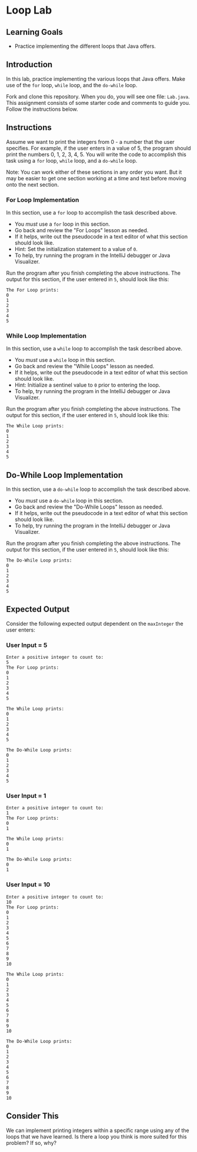 # Loop Lab

## Learning Goals

- Practice implementing the different loops that Java offers.

## Introduction

In this lab, practice implementing the various loops that Java offers. Make use
of the `for` loop, `while` loop, and the `do-while` loop.

Fork and clone this repository. When you do, you will see one file: `Lab.java`.
This assignment consists of some starter code and comments to guide you. Follow
the instructions below.

## Instructions

Assume we want to print the integers from 0 - a number that the user specifies.
For example, if the user enters in a value of 5, the program should print the
numbers 0, 1, 2, 3, 4, 5. You will write the code to accomplish this task using
a `for` loop, `while` loop, and a `do-while` loop.

Note: You can work either of these sections in any order you want. But it may
be easier to get one section working at a time and test before moving onto the
next section.

### For Loop Implementation

In this section, use a `for` loop to accomplish the task described above.

- You _must_ use a `for` loop in this section.
- Go back and review the "For Loops" lesson as needed.
- If it helps, write out the pseudocode in a text editor of what this section
  should look like.
- Hint: Set the initialization statement to a value of `0`.
- To help, try running the program in the IntelliJ debugger or Java Visualizer.

Run the program after you finish completing the above instructions. The output
for this section, if the user entered in `5`, should look like this:

```text
The For Loop prints:
0
1
2
3
4
5
```

### While Loop Implementation

In this section, use a `while` loop to accomplish the task described above.

- You _must_ use a `while` loop in this section.
- Go back and review the "While Loops" lesson as needed.
- If it helps, write out the pseudocode in a text editor of what this section
  should look like.
- Hint: Initialize a sentinel value to `0` prior to entering the loop.
- To help, try running the program in the IntelliJ debugger or Java Visualizer.

Run the program after you finish completing the above instructions. The output
for this section, if the user entered in `5`, should look like this:

```text
The While Loop prints:
0
1
2
3
4
5
```

## Do-While Loop Implementation

In this section, use a `do-while` loop to accomplish the task described above.

- You _must_ use a `do-while` loop in this section.
- Go back and review the "Do-While Loops" lesson as needed.
- If it helps, write out the pseudocode in a text editor of what this section
  should look like.
- To help, try running the program in the IntelliJ debugger or Java Visualizer.

Run the program after you finish completing the above instructions. The output
for this section, if the user entered in `5`, should look like this:

```text
The Do-While Loop prints:
0
1
2
3
4
5
```

## Expected Output

Consider the following expected output dependent on the `maxInteger` the user
enters:

### User Input = 5

```text
Enter a positive integer to count to:
5
The For Loop prints:
0
1
2
3
4
5

The While Loop prints:
0
1
2
3
4
5

The Do-While Loop prints:
0
1
2
3
4
5
```

### User Input = 1

```text
Enter a positive integer to count to:
1
The For Loop prints:
0
1

The While Loop prints:
0
1

The Do-While Loop prints:
0
1
```

### User Input = 10

```text
Enter a positive integer to count to:
10
The For Loop prints:
0
1
2
3
4
5
6
7
8
9
10

The While Loop prints:
0
1
2
3
4
5
6
7
8
9
10

The Do-While Loop prints:
0
1
2
3
4
5
6
7
8
9
10
```

## Consider This

We can implement printing integers within a specific range using any of the
loops that we have learned. Is there a loop you think is more suited for this
problem? If so, why?
